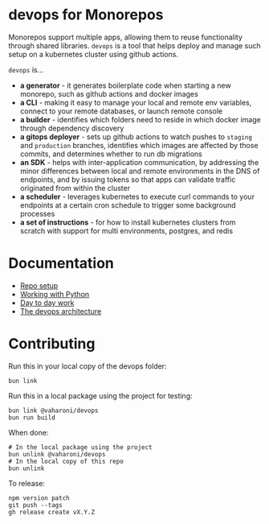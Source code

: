 # devops for Monorepos

Monorepos support multiple apps, allowing them to reuse functionality through shared libraries. `devops` is a tool that helps deploy and manage such setup on a kubernetes cluster using github actions. 

`devops` is...
- **a generator** - it generates boilerplate code when starting a new monorepo, such as github actions and docker images
- **a CLI** - making it easy to manage your local and remote env variables, connect to your remote databases, or launch remote console
- **a builder** - identifies which folders need to reside in which docker image through dependency discovery
- **a gitops deployer** - sets up github actions to watch pushes to `staging` and `production` branches, identifies which images are affected by those commits, and determines whether to run db migrations
- **an SDK** - helps with inter-application communication, by addressing the minor differences between local and remote environments in the DNS of endpoints, and by issuing tokens so that apps can validate traffic originated from within the cluster
- **a scheduler** - leverages kubernetes to execute curl commands to your endpoints at a certain cron schedule to trigger some background processes
- **a set of instructions** - for how to install kubernetes clusters from scratch with support for multi environments, postgres, and redis

# Documentation

- [Repo setup](./docs/RepoSetup.md)
- [Working with Python](./docs/WorkingWithPython.md)
- [Day to day work](./docs/DayToDay.md)
- [The devops architecture](./docs/Architecture.md)

# Contributing

Run this in your local copy of the devops folder:
```shell
bun link
```

Run this in a local package using the project for testing:
```shell
bun link @vaharoni/devops
bun run build
```

When done:
```shell
# In the local package using the project
bun unlink @vaharoni/devops
# In the local copy of this repo
bun unlink
```

To release:
```shell
npm version patch
git push --tags
gh release create vX.Y.Z
```